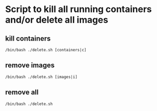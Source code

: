 # Script to kill all running containers and/or delete all images

## kill containers

`/bin/bash ./delete.sh [containers|c] `

## remove images

`/bin/bash ./delete.sh [images|i] `

## remove all

`/bin/bash ./delete.sh `